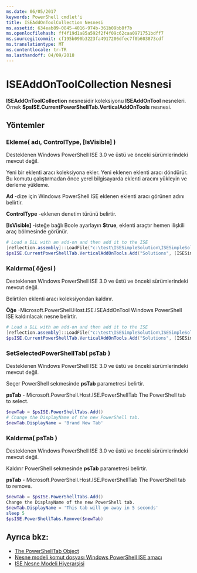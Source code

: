 ```yaml
---
ms.date: 06/05/2017
keywords: PowerShell cmdlet'i
title: ISEAddOnToolCollection Nesnesi
ms.assetid: 634eab89-0845-4016-974b-361b09bb8f7b
ms.openlocfilehash: ff4f19d1a85a592f2f4f09c62caa0971751bdff7
ms.sourcegitcommit: cf195b090b3223fa4917206dfec7f0b603873cdf
ms.translationtype: MT
ms.contentlocale: tr-TR
ms.lasthandoff: 04/09/2018
---
```

# <a name="the-iseaddontoolcollection-object"></a>ISEAddOnToolCollection Nesnesi

**ISEAddOnToolCollection** nesnesidir koleksiyonu **ISEAddOnTool** nesneleri. Örnek **$psISE.CurrentPowerShellTab.VerticalAddOnTools** nesnesi.

## <a name="methods"></a>Yöntemler

### <a name="add-name-controltype-isvisible-"></a>Ekleme\( adı, ControlType, \[IsVisible\] \)

Desteklenen Windows PowerShell ISE 3.0 ve üstü ve önceki sürümlerindeki mevcut değil.

Yeni bir eklenti aracı koleksiyona ekler. Yeni eklenen eklenti aracı döndürür. Bu komutu çalıştırmadan önce yerel bilgisayarda eklenti aracını yükleyin ve derleme yükleme.

**Ad** -dize için Windows PowerShell ISE eklenen eklenti aracı görünen adını belirtir.

**ControlType** -eklenen denetim türünü belirtir.

**\[IsVisible\]**  -isteğe bağlı Boole ayarlayın **$true**, eklenti araçtır hemen ilişkili araç bölmesinde görünür.

```powershell
# Load a DLL with an add-on and then add it to the ISE
[reflection.assembly]::LoadFile("c:\test\ISESimpleSolution\ISESimpleSolution.dll")
$psISE.CurrentPowerShellTab.VerticalAddOnTools.Add("Solutions", [ISESimpleSolution.Solution], $true)
```

### <a name="remove-item-"></a>Kaldırma\( öğesi \)

Desteklenen Windows PowerShell ISE 3.0 ve üstü ve önceki sürümlerindeki mevcut değil.

Belirtilen eklenti aracı koleksiyondan kaldırır.

**Öğe** -Microsoft.PowerShell.Host.ISE.ISEAddOnTool Windows PowerShell ISE kaldırılacak nesne belirtir.

```powershell
# Load a DLL with an add-on and then add it to the ISE
[reflection.assembly]::LoadFile("c:\test\ISESimpleSolution\ISESimpleSolution.dll")
$psISE.CurrentPowerShellTab.VerticalAddOnTools.Add("Solutions", [ISESimpleSolution.Solution], $true)
```

### <a name="setselectedpowershelltab-pstab-"></a>SetSelectedPowerShellTab\( psTab \)

Desteklenen Windows PowerShell ISE 3.0 ve üstü ve önceki sürümlerindeki mevcut değil.

Seçer PowerShell sekmesinde **psTab** parametresi belirtir.

**psTab** - Microsoft.PowerShell.Host.ISE.PowerShellTab The PowerShell tab to select.

```powershell
$newTab = $psISE.PowerShellTabs.Add()
# Change the DisplayName of the new PowerShell tab.
$newTab.DisplayName = 'Brand New Tab'
```

### <a name="remove-pstab-"></a>Kaldırma\( psTab \)

Desteklenen Windows PowerShell ISE 3.0 ve üstü ve önceki sürümlerindeki mevcut değil.

Kaldırır PowerShell sekmesinde **psTab** parametresi belirtir.

**psTab** - Microsoft.PowerShell.Host.ISE.PowerShellTab The PowerShell tab to remove.

```powershell
$newTab = $psISE.PowerShellTabs.Add()
Change the DisplayName of the new PowerShell tab.
$newTab.DisplayName = 'This tab will go away in 5 seconds'
sleep 5
$psISE.PowerShellTabs.Remove($newTab)
```

## <a name="see-also"></a>Ayrıca bkz:

- [The PowerShellTab Object](The-PowerShellTab-Object.md)
- [Nesne modeli komut dosyası Windows PowerShell ISE amacı](Purpose-of-the-Windows-PowerShell-ISE-Scripting-Object-Model.md)
- [ISE Nesne Modeli Hiyerarşisi](The-ISE-Object-Model-Hierarchy.md)